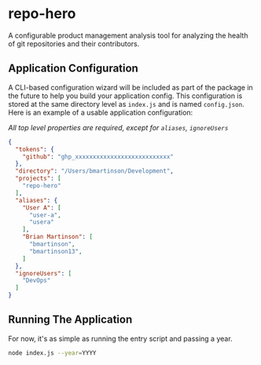 # repo-hero
A configurable product management analysis tool for analyzing the health of git repositories and their contributors.

## Application Configuration
A CLI-based configuration wizard will be included as part of the package in the future to help you build your application config. This configuration is stored at the same directory level as `index.js` and is named `config.json`. Here is an example of a usable application configuration:

*All top level properties are required, except for `aliases`, `ignoreUsers`*

```json
{
  "tokens": {
    "github": "ghp_xxxxxxxxxxxxxxxxxxxxxxxxxxx"
  },
  "directory": "/Users/bmartinson/Development",
  "projects": [
    "repo-hero"
  ],
  "aliases": {
    "User A": [
      "user-a",
      "usera"
    ],
    "Brian Martinson": [
      "bmartinson",
      "bmartinson13",
    ]
  },
  "ignoreUsers": [
    "DevOps"
  ]
}
```

## Running The Application
For now, it's as simple as running the entry script and passing a year.

```sh
node index.js --year=YYYY
```